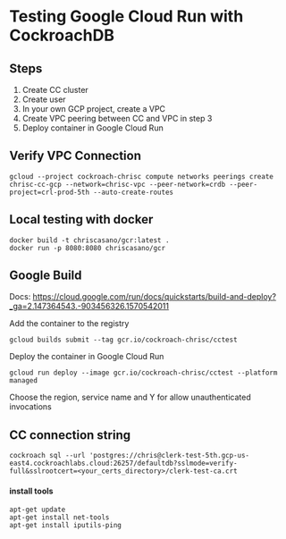 # Testing Google Cloud Run with CockroachDB

## Steps
1) Create CC cluster
2) Create user
3) In your own GCP project, create a VPC
4) Create VPC peering between CC and VPC in step 3
5) Deploy container in Google Cloud Run

## Verify VPC Connection
```
gcloud --project cockroach-chrisc compute networks peerings create chrisc-cc-gcp --network=chrisc-vpc --peer-network=crdb --peer-project=crl-prod-5th --auto-create-routes
```
## Local testing with docker
```
docker build -t chriscasano/gcr:latest .
docker run -p 8080:8080 chriscasano/gcr
```
## Google Build 

Docs: https://cloud.google.com/run/docs/quickstarts/build-and-deploy?_ga=2.147364543.-903456326.1570542011

Add the container to the registry
```
gcloud builds submit --tag gcr.io/cockroach-chrisc/cctest
```

Deploy the container in Google Cloud Run

```
gcloud run deploy --image gcr.io/cockroach-chrisc/cctest --platform managed
```
Choose the region, service name and Y for allow unauthenticated invocations

## CC connection string
```
cockroach sql --url 'postgres://chris@clerk-test-5th.gcp-us-east4.cockroachlabs.cloud:26257/defaultdb?sslmode=verify-full&sslrootcert=<your_certs_directory>/clerk-test-ca.crt
```

#### install tools
```
apt-get update
apt-get install net-tools
apt-get install iputils-ping
```